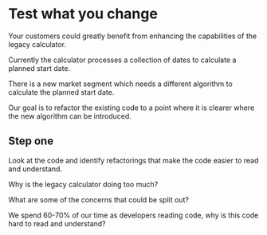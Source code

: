 # Test what you change

Your customers could greatly benefit from enhancing the capabilities of the legacy calculator.

Currently the calculator processes a collection of dates to calculate a planned start date.

There is a new market segment which needs a different algorithm to calculate the planned start date.

Our goal is to refactor the existing code to a point where it is clearer where the new algorithm can be introduced.

## Step one 

Look at the code and identify refactorings that make the code easier to read and understand.

Why is the legacy calculator doing too much?

What are some of the concerns that could be split out?

We spend 60-70% of our time as developers reading code, why is this code hard to read and understand?